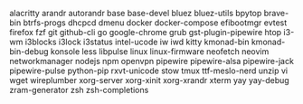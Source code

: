 alacritty
arandr
autorandr
base
base-devel
bluez
bluez-utils
bpytop
brave-bin
btrfs-progs
dhcpcd
dmenu
docker
docker-compose
efibootmgr
evtest
firefox
fzf
git
github-cli
go
google-chrome
grub
gst-plugin-pipewire
htop
i3-wm
i3blocks
i3lock
i3status
intel-ucode
iw
iwd
kitty
kmonad-bin
kmonad-bin-debug
konsole
less
libpulse
linux
linux-firmware
neofetch
neovim
networkmanager
nodejs
npm
openvpn
pipewire
pipewire-alsa
pipewire-jack
pipewire-pulse
python-pip
rxvt-unicode
stow
tmux
ttf-meslo-nerd
unzip
vi
wget
wireplumber
xorg-server
xorg-xinit
xorg-xrandr
xterm
yay
yay-debug
zram-generator
zsh
zsh-completions
